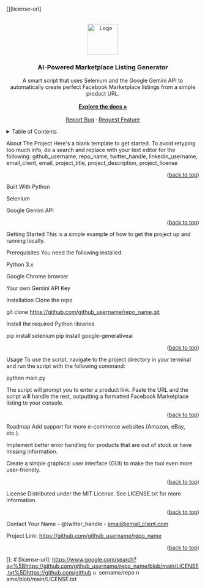 <a id="readme-top"></a>

<!-- PROJECT SHIELDS -->

[][license-url]

<!-- PROJECT LOGO -->

<br />
<div align="center">
<img src="images/logo.png" alt="Logo" width="80" height="80">

<h3 align="center">AI-Powered Marketplace Listing Generator</h3>

<p align="center">
A smart script that uses Selenium and the Google Gemini API to automatically create perfect Facebook Marketplace listings from a simple product URL.
<br />
<br />
<a href="https://github.com/github_username/repo_name"><strong>Explore the docs »</strong></a>
<br />
<br />
<a href="https://github.com/github_username/repo_name/issues/new?labels=bug&template=bug-report---.md">Report Bug</a>
&middot;
<a href="https://github.com/github_username/repo_name/issues/new?labels=enhancement&template=feature-request---.md">Request Feature</a>
</p>
</div>

<!-- TABLE OF CONTENTS -->

<details>
<summary>Table of Contents</summary>
<ol>
<li>
<a href="#about-the-project">About The Project</a>
<ul>
<li><a href="#built-with">Built With</a></li>
</ul>
</li>
<li>
<a href="#getting-started">Getting Started</a>
<ul>
<li><a href="#prerequisites">Prerequisites</a></li>
<li><a href="#installation">Installation</a></li>
</ul>
</li>
<li><a href="#usage">Usage</a></li>
<li><a href="#roadmap">Roadmap</a></li>
<li><a href="#license">License</a></li>
<li><a href="#contact">Contact</a></li>
</ol>
</details>

<!-- ABOUT THE PROJECT -->

About The Project
Here's a blank template to get started. To avoid retyping too much info, do a search and replace with your text editor for the following: github_username, repo_name, twitter_handle, linkedin_username, email_client, email, project_title, project_description, project_license

<p align="right">(<a href="#readme-top">back to top</a>)</p>

Built With
Python

Selenium

Google Gemini API

<p align="right">(<a href="#readme-top">back to top</a>)</p>

<!-- GETTING STARTED -->

Getting Started
This is a simple example of how to get the project up and running locally.

Prerequisites
You need the following installed:

Python 3.x

Google Chrome browser

Your own Gemini API Key

Installation
Clone the repo

git clone https://github.com/github_username/repo_name.git

Install the required Python libraries

pip install selenium
pip install google-generativeai

<p align="right">(<a href="#readme-top">back to top</a>)</p>

<!-- USAGE EXAMPLES -->

Usage
To use the script, navigate to the project directory in your terminal and run the script with the following command:

python main.py

The script will prompt you to enter a product link. Paste the URL and the script will handle the rest, outputting a formatted Facebook Marketplace listing to your console.

<p align="right">(<a href="#readme-top">back to top</a>)</p>

<!-- ROADMAP -->

Roadmap
Add support for more e-commerce websites (Amazon, eBay, etc.).

Implement better error handling for products that are out of stock or have missing information.

Create a simple graphical user interface (GUI) to make the tool even more user-friendly.

<p align="right">(<a href="#readme-top">back to top</a>)</p>

<!-- LICENSE -->

License
Distributed under the MIT License. See LICENSE.txt for more information.

<p align="right">(<a href="#readme-top">back to top</a>)</p>

<!-- CONTACT -->

Contact
Your Name - @twitter_handle - email@email_client.com

Project Link: https://github.com/github_username/repo_name

<p align="right">(<a href="#readme-top">back to top</a>)</p>

<!-- MARKDOWN LINKS & IMAGES -->

[]: #
[license-url]: https://www.google.com/search?q=%5Bhttps://github.com/github_username/repo_name/blob/main/LICENSE.txt%5Dhttps://github.com/github 
u
​
 sername/repo 
n
​
 ame/blob/main/LICENSE.txt
